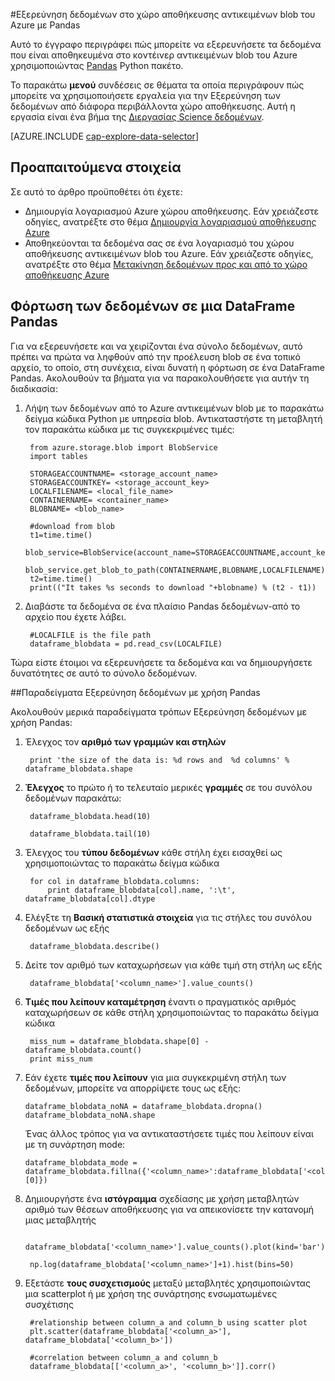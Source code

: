 <properties 
    pageTitle="Εξερεύνηση δεδομένων στο χώρο αποθήκευσης αντικειμένων blob του Azure με Pandas | Microsoft Azure" 
    description="Μάθετε πώς μπορείτε να εξερευνήσετε τα δεδομένα που είναι αποθηκευμένα στο κοντέινερ αντικειμένων blob του Azure χρησιμοποιώντας Pandas." 
    services="machine-learning,storage" 
    documentationCenter="" 
    authors="bradsev" 
    manager="jhubbard" 
    editor="cgronlun" />

<tags 
    ms.service="machine-learning" 
    ms.workload="data-services" 
    ms.tgt_pltfrm="na" 
    ms.devlang="na" 
    ms.topic="article" 
    ms.date="09/13/2016" 
    ms.author="bradsev" /> 

#<a name="explore-data-in-azure-blob-storage-with-pandas"></a>Εξερεύνηση δεδομένων στο χώρο αποθήκευσης αντικειμένων blob του Azure με Pandas

Αυτό το έγγραφο περιγράφει πώς μπορείτε να εξερευνήσετε τα δεδομένα που είναι αποθηκευμένα στο κοντέινερ αντικειμένων blob του Azure χρησιμοποιώντας [Pandas](http://pandas.pydata.org/) Python πακέτο.

Το παρακάτω **μενού** συνδέσεις σε θέματα τα οποία περιγράφουν πώς μπορείτε να χρησιμοποιήσετε εργαλεία για την Εξερεύνηση των δεδομένων από διάφορα περιβάλλοντα χώρο αποθήκευσης. Αυτή η εργασία είναι ένα βήμα της [Διεργασίας Science δεδομένων]().

[AZURE.INCLUDE [cap-explore-data-selector](../../includes/cap-explore-data-selector.md)]


## <a name="prerequisites"></a>Προαπαιτούμενα στοιχεία
Σε αυτό το άρθρο προϋποθέτει ότι έχετε:

* Δημιουργία λογαριασμού Azure χώρου αποθήκευσης. Εάν χρειάζεστε οδηγίες, ανατρέξτε στο θέμα [Δημιουργία λογαριασμού αποθήκευσης Azure](../storage/storage-create-storage-account.md#create-a-storage-account)
* Αποθηκεύονται τα δεδομένα σας σε ένα λογαριασμό του χώρου αποθήκευσης αντικειμένων blob του Azure. Εάν χρειάζεστε οδηγίες, ανατρέξτε στο θέμα [Μετακίνηση δεδομένων προς και από το χώρο αποθήκευσης Azure](../storage/storage-moving-data.md)

## <a name="load-the-data-into-a-pandas-dataframe"></a>Φόρτωση των δεδομένων σε μια DataFrame Pandas
Για να εξερευνήσετε και να χειρίζονται ένα σύνολο δεδομένων, αυτό πρέπει να πρώτα να ληφθούν από την προέλευση blob σε ένα τοπικό αρχείο, το οποίο, στη συνέχεια, είναι δυνατή η φόρτωση σε ένα DataFrame Pandas. Ακολουθούν τα βήματα για να παρακολουθήσετε για αυτήν τη διαδικασία:

1. Λήψη των δεδομένων από το Azure αντικειμένων blob με το παρακάτω δείγμα κώδικα Python με υπηρεσία blob. Αντικαταστήστε τη μεταβλητή τον παρακάτω κώδικα με τις συγκεκριμένες τιμές: 

        from azure.storage.blob import BlobService
        import tables
        
        STORAGEACCOUNTNAME= <storage_account_name>
        STORAGEACCOUNTKEY= <storage_account_key>
        LOCALFILENAME= <local_file_name>        
        CONTAINERNAME= <container_name>
        BLOBNAME= <blob_name>

        #download from blob
        t1=time.time()
        blob_service=BlobService(account_name=STORAGEACCOUNTNAME,account_key=STORAGEACCOUNTKEY)
        blob_service.get_blob_to_path(CONTAINERNAME,BLOBNAME,LOCALFILENAME)
        t2=time.time()
        print(("It takes %s seconds to download "+blobname) % (t2 - t1))


2. Διαβάστε τα δεδομένα σε ένα πλαίσιο Pandas δεδομένων-από το αρχείο που έχετε λάβει.

        #LOCALFILE is the file path 
        dataframe_blobdata = pd.read_csv(LOCALFILE)

Τώρα είστε έτοιμοι να εξερευνήσετε τα δεδομένα και να δημιουργήσετε δυνατότητες σε αυτό το σύνολο δεδομένων.

##<a name="blob-dataexploration"></a>Παραδείγματα Εξερεύνηση δεδομένων με χρήση Pandas

Ακολουθούν μερικά παραδείγματα τρόπων Εξερεύνηση δεδομένων με χρήση Pandas:

1. Έλεγχος τον **αριθμό των γραμμών και στηλών** 

        print 'the size of the data is: %d rows and  %d columns' % dataframe_blobdata.shape

2. **Έλεγχος** το πρώτο ή το τελευταίο μερικές **γραμμές** σε του συνόλου δεδομένων παρακάτω:

        dataframe_blobdata.head(10)
        
        dataframe_blobdata.tail(10)

3. Έλεγχος του **τύπου δεδομένων** κάθε στήλη έχει εισαχθεί ως χρησιμοποιώντας το παρακάτω δείγμα κώδικα
    
        for col in dataframe_blobdata.columns:
            print dataframe_blobdata[col].name, ':\t', dataframe_blobdata[col].dtype

4. Ελέγξτε τη **Βασική στατιστικά στοιχεία** για τις στήλες του συνόλου δεδομένων ως εξής
 
        dataframe_blobdata.describe()
    
5. Δείτε τον αριθμό των καταχωρήσεων για κάθε τιμή στη στήλη ως εξής

        dataframe_blobdata['<column_name>'].value_counts()

6. **Τιμές που λείπουν καταμέτρηση** έναντι ο πραγματικός αριθμός καταχωρήσεων σε κάθε στήλη χρησιμοποιώντας το παρακάτω δείγμα κώδικα

        miss_num = dataframe_blobdata.shape[0] - dataframe_blobdata.count()
        print miss_num
     
7.  Εάν έχετε **τιμές που λείπουν** για μια συγκεκριμένη στήλη των δεδομένων, μπορείτε να απορρίψετε τους ως εξής:

        dataframe_blobdata_noNA = dataframe_blobdata.dropna()
        dataframe_blobdata_noNA.shape

    Ένας άλλος τρόπος για να αντικαταστήσετε τιμές που λείπουν είναι με τη συνάρτηση mode:
    
        dataframe_blobdata_mode = dataframe_blobdata.fillna({'<column_name>':dataframe_blobdata['<column_name>'].mode()[0]})        

8. Δημιουργήστε ένα **ιστόγραμμα** σχεδίασης με χρήση μεταβλητών αριθμό των θέσεων αποθήκευσης για να απεικονίσετε την κατανομή μιας μεταβλητής 
    
        dataframe_blobdata['<column_name>'].value_counts().plot(kind='bar')
        
        np.log(dataframe_blobdata['<column_name>']+1).hist(bins=50)
    
9. Εξετάστε **τους συσχετισμούς** μεταξύ μεταβλητές χρησιμοποιώντας μια scatterplot ή με χρήση της συνάρτησης ενσωματωμένες συσχέτισης

        #relationship between column_a and column_b using scatter plot
        plt.scatter(dataframe_blobdata['<column_a>'], dataframe_blobdata['<column_b>'])
        
        #correlation between column_a and column_b
        dataframe_blobdata[['<column_a>', '<column_b>']].corr()
